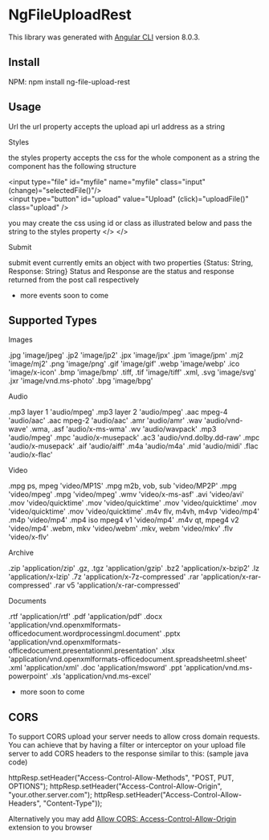 # NgFileUploadRest

This library was generated with [Angular CLI](https://github.com/angular/angular-cli) version 8.0.3.

## Install

NPM: npm install ng-file-upload-rest

## Usage

Url
<ng-file-upload-rest url="http://localhost:8080/upload"></ng-file-upload-rest>
the url property accepts the upload api url address as a string

Styles

the styles property accepts the css for the whole component as a string
the component has the following structure
    <div id="mainDiv" class="mDiv">
        <div id="inputDiv" class="iDiv">
            <input type="file" id="myfile" name="myfile" class="input" (change)="selectedFile()"/>
        </div>
        <div id="uploadDiv" class="uDiv">
            <input type="button" id="upload" value="Upload" (click)="uploadFile()" class="upload" />
        </div>
    </div>

you may create the css using id or class as illustrated below and pass the string to the styles property
<ng-file-upload-rest styles=" .mDiv { background-color: gray; } .input { color: red; } .upload { color: red; }"></<ng-file-upload-rest>>
<ng-file-upload-rest styles=" #mainDiv { display: block; } input[name=myfile] { pointer-events: none; } #inputDiv { cursor: pointer; }"></<ng-file-upload-rest>>

Submit

submit event currently emits an object with two properties 
{Status: String, Response: String}
Status and Response are the status and response returned from the post call respectively
* more events soon to come

## Supported Types

Images

.jpg 'image/jpeg'
.jp2 'image/jp2'
.jpx 'image/jpx'
.jpm 'image/jpm'
.mj2 'image/mj2'
.png 'image/png'
.gif 'image/gif'
.webp 'image/webp'
.ico 'image/x-icon'
.bmp 'image/bmp'
.tiff, .tif 'image/tiff'
.xml, .svg 'image/svg'
.jxr 'image/vnd.ms-photo'
.bpg 'image/bpg'

Audio

.mp3 layer 1 'audio/mpeg'
.mp3 layer 2 'audio/mpeg'
.aac mpeg-4 'audio/aac'
.aac mpeg-2 'audio/aac'
.amr 'audio/amr'
.wav 'audio/vnd-wave'
.wma, .asf 'audio/x-ms-wma'
.wv 'audio/wavpack'
.mp3 'audio/mpeg'
.mpc 'audio/x-musepack'
.ac3 'audio/vnd.dolby.dd-raw'
.mpc 'audio/x-musepack'
.aif 'audio/aiff'
.m4a 'audio/m4a'
.mid 'audio/midi'
.flac 'audio/x-flac'

Video

.mpg ps, mpeg 'video/MP1S'
.mpg m2b, vob, sub 'video/MP2P'
.mpg 'video/mpeg'
.mpg 'video/mpeg'
.wmv 'video/x-ms-asf'
.avi 'video/avi'
.mov 'video/quicktime'
.mov 'video/quicktime'
.mov 'video/quicktime'
.mov 'video/quicktime'
.mov 'video/quicktime'
.m4v flv, m4vh, m4vp 'video/mp4'
.m4p 'video/mp4'
.mp4 iso mpeg4 v1 'video/mp4'
.m4v qt, mpeg4 v2 'video/mp4'
.webm, mkv 'video/webm'
.mkv, webm 'video/mkv'
.flv 'video/x-flv'

Archive

.zip 'application/zip'
.gz, .tgz 'application/gzip'
.bz2 'application/x-bzip2'
.lz 'application/x-lzip'
.7z 'application/x-7z-compressed'
.rar 'application/x-rar-compressed'
.rar v5 'application/x-rar-compressed'

Documents

.rtf 'application/rtf'
.pdf 'application/pdf'
.docx 'application/vnd.openxmlformats-officedocument.wordprocessingml.document'
.pptx 'application/vnd.openxmlformats-officedocument.presentationml.presentation'
.xlsx 'application/vnd.openxmlformats-officedocument.spreadsheetml.sheet'
.xml 'application/xml'
.doc 'application/msword'
.ppt 'application/vnd.ms-powerpoint'
.xls 'application/vnd.ms-excel'

* more soon to come

## CORS
To support CORS upload your server needs to allow cross domain requests. You can achieve that by having a filter or interceptor on your upload file server to add CORS headers to the response similar to this: (sample java code)

httpResp.setHeader("Access-Control-Allow-Methods", "POST, PUT, OPTIONS");
httpResp.setHeader("Access-Control-Allow-Origin", "your.other.server.com");
httpResp.setHeader("Access-Control-Allow-Headers", "Content-Type"));

Alternatively you may add [Allow CORS: Access-Control-Allow-Origin](https://mybrowseraddon.com/access-control-allow-origin.html "Allow CORS: Access-Control-Allow-origin") extension to you browser
